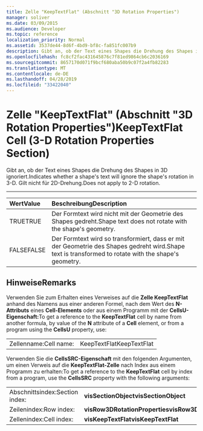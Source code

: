 ```yaml
---
title: Zelle "KeepTextFlat" (Abschnitt "3D Rotation Properties")
manager: soliver
ms.date: 03/09/2015
ms.audience: Developer
ms.topic: reference
localization_priority: Normal
ms.assetid: 3537de44-8d6f-4bd9-bf8c-fa851fc007b9
description: Gibt an, ob der Text eines Shapes die Drehung des Shapes in 3D ignoriert. Gilt nicht für 2D-Drehung.
ms.openlocfilehash: fc8cf2fac431645876c7f81ed9864cb6c2036169
ms.sourcegitcommit: 8657170d071f9bcf680aba50b9c07f2a4fb82283
ms.translationtype: MT
ms.contentlocale: de-DE
ms.lasthandoff: 04/28/2019
ms.locfileid: "33422040"
---
```

# <a name="keeptextflat-cell-3-d-rotation-properties-section"></a><span data-ttu-id="4f67b-104">Zelle "KeepTextFlat" (Abschnitt "3D Rotation Properties")</span><span class="sxs-lookup"><span data-stu-id="4f67b-104">KeepTextFlat Cell (3-D Rotation Properties Section)</span></span>

<span data-ttu-id="4f67b-105">Gibt an, ob der Text eines Shapes die Drehung des Shapes in 3D ignoriert.</span><span class="sxs-lookup"><span data-stu-id="4f67b-105">Indicates whether a shape's text will ignore the shape's rotation in 3-D.</span></span> <span data-ttu-id="4f67b-106">Gilt nicht für 2D-Drehung.</span><span class="sxs-lookup"><span data-stu-id="4f67b-106">Does not apply to 2-D rotation.</span></span> 
  
****

|<span data-ttu-id="4f67b-107">**Wert**</span><span class="sxs-lookup"><span data-stu-id="4f67b-107">**Value**</span></span>|<span data-ttu-id="4f67b-108">**Beschreibung**</span><span class="sxs-lookup"><span data-stu-id="4f67b-108">**Description**</span></span>|
|:-----|:-----|
|<span data-ttu-id="4f67b-109">TRUE</span><span class="sxs-lookup"><span data-stu-id="4f67b-109">TRUE</span></span>  <br/> |<span data-ttu-id="4f67b-110">Der Formtext wird nicht mit der Geometrie des Shapes gedreht.</span><span class="sxs-lookup"><span data-stu-id="4f67b-110">Shape text does not rotate with the shape's geometry.</span></span>  <br/> |
|<span data-ttu-id="4f67b-111">FALSE</span><span class="sxs-lookup"><span data-stu-id="4f67b-111">FALSE</span></span>  <br/> |<span data-ttu-id="4f67b-112">Der Formtext wird so transformiert, dass er mit der Geometrie des Shapes gedreht wird.</span><span class="sxs-lookup"><span data-stu-id="4f67b-112">Shape text is transformed to rotate with the shape's geometry.</span></span>  <br/> |
   
## <a name="remarks"></a><span data-ttu-id="4f67b-113">Hinweise</span><span class="sxs-lookup"><span data-stu-id="4f67b-113">Remarks</span></span>

<span data-ttu-id="4f67b-114">Verwenden Sie zum Erhalten eines Verweises auf die **Zelle KeepTextFlat** anhand des Namens aus einer anderen Formel, nach dem Wert des **N-Attributs** eines **Cell-Elements** oder aus einem Programm mit der **CellsU-Eigenschaft:**</span><span class="sxs-lookup"><span data-stu-id="4f67b-114">To get a reference to the **KeepTextFlat** cell by name from another formula, by value of the **N** attribute of a **Cell** element, or from a program using the **CellsU** property, use:</span></span> 
  
|||
|:-----|:-----|
|<span data-ttu-id="4f67b-115">Zellenname:</span><span class="sxs-lookup"><span data-stu-id="4f67b-115">Cell name:</span></span>  <br/> |<span data-ttu-id="4f67b-116">KeepTextFlat</span><span class="sxs-lookup"><span data-stu-id="4f67b-116">KeepTextFlat</span></span>  <br/> |
   
<span data-ttu-id="4f67b-117">Verwenden Sie die **CellsSRC-Eigenschaft** mit den folgenden Argumenten, um einen Verweis auf die **KeepTextFlat-Zelle** nach Index aus einem Programm zu erhalten:</span><span class="sxs-lookup"><span data-stu-id="4f67b-117">To get a reference to the **KeepTextFlat** cell by index from a program, use the **CellsSRC** property with the following arguments:</span></span> 
  
|||
|:-----|:-----|
|<span data-ttu-id="4f67b-118">Abschnittsindex:</span><span class="sxs-lookup"><span data-stu-id="4f67b-118">Section index:</span></span>  <br/> |<span data-ttu-id="4f67b-119">**visSectionObject**</span><span class="sxs-lookup"><span data-stu-id="4f67b-119">**visSectionObject**</span></span> <br/> |
|<span data-ttu-id="4f67b-120">Zeilenindex:</span><span class="sxs-lookup"><span data-stu-id="4f67b-120">Row index:</span></span>  <br/> |<span data-ttu-id="4f67b-121">**visRow3DRotationProperties**</span><span class="sxs-lookup"><span data-stu-id="4f67b-121">**visRow3DRotationProperties**</span></span> <br/> |
|<span data-ttu-id="4f67b-122">Zellenindex:</span><span class="sxs-lookup"><span data-stu-id="4f67b-122">Cell index:</span></span>  <br/> |<span data-ttu-id="4f67b-123">**visKeepTextFlat**</span><span class="sxs-lookup"><span data-stu-id="4f67b-123">**visKeepTextFlat**</span></span> <br/> |
   

